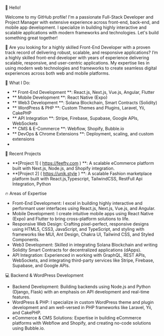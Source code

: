 👋 Hello!

Welcome to my GitHub profile! I'm a passionate Full-Stack Developer and Project Manager with extensive experience across front-end, back-end, and mobile app development. I specialize in building highly interactive and scalable applications with modern frameworks and technologies. Let's build something great together!

🌱 Are you looking for a highly skilled Front-End Developer with a proven track record of delivering robust, scalable, and responsive applications?
I’m a highly skilled front-end developer with years of experience delivering scalable, responsive, and user-centric applications. My expertise lies in using modern web technologies and frameworks to create seamless digital experiences across both web and mobile platforms.

💼 What I Do:
- ** Front-End Development **: React.js, Next.js, Vue.js, Angular, Flutter
- ** Mobile Development **: React Native (Expo)
- ** Web3 Development **: Solana Blockchain, Smart Contracts (Solidity)
- ** WordPress & PHP **: Custom Themes and Plugins, Laravel, Yii, CakePHP
- ** API Integration **: Stripe, Firebase, Supabase, Google APIs, WebSockets
- ** CMS & E-Commerce **: Webflow, Shopify, Bubble.io
- ** DevOps & Chrome Extensions **: Deployment, scaling, and custom extensions
- 
🚀 Recent Projects
- **[Project 1] ( https://feefty.com ) **: A scalable eCommerce platform built with Next.js, Node.js, and Shopify integration.
- **[Project 2] ( https://unik.style ) **: A scalable Fashion marketplace platform built with React.js,Typescript, TailwindCSS, RestFull Api Integration, Python
  
🔥 Areas of Expertise
- Front-End Development: I excel in building highly interactive and performant user interfaces using React.js, Next.js, Vue.js, and Angular.
- Mobile Development: I create intuitive mobile apps using React Native (Expo) and Flutter to bring cross-platform solutions to life.
- Responsive Web Design: Crafting pixel-perfect, responsive designs using HTML5, CSS3, JavaScript, and TypeScript, and styling with frameworks like MUI, Ant Design, Chakra UI, Tailwind CSS, and Styled Components.
- Web3 Development: Skilled in integrating Solana Blockchain and writing Solidity Smart Contracts for decentralized applications (dApps).
- API Integration: Experienced in working with GraphQL, REST APIs, WebSockets, and integrating third-party services like Stripe, Firebase, Supabase, and Google APIs.
  
💻 Backend & WordPress Development
- Backend Development: Building backends using Node.js and Python (Django, Flask) with an emphasis on API development and real-time features.
- WordPress & PHP: I specialize in custom WordPress theme and plugin development and am well-versed in PHP frameworks like Laravel, Yii, and CakePHP.
- eCommerce & CMS Solutions: Expertise in building eCommerce platforms with Webflow and Shopify, and creating no-code solutions using Bubble.io.
